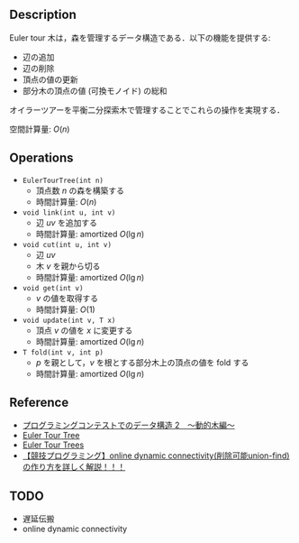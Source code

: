 ## Description

Euler tour 木は，森を管理するデータ構造である．以下の機能を提供する:
- 辺の追加
- 辺の削除
- 頂点の値の更新
- 部分木の頂点の値 (可換モノイド) の総和

オイラーツアーを平衡二分探索木で管理することでこれらの操作を実現する．

空間計算量: $O(n)$

## Operations

- `EulerTourTree(int n)`
    - 頂点数 $n$ の森を構築する
    - 時間計算量: $O(n)$
- `void link(int u, int v)`
    - 辺 $uv$ を追加する
    - 時間計算量: $\mathrm{amortized}\ O(\lg n)$
- `void cut(int u, int v)`
    - 辺 $uv$
    - 木 $v$ を親から切る
    - 時間計算量: $\mathrm{amortized}\ O(\lg n)$
- `void get(int v)`
    - $v$ の値を取得する
    - 時間計算量: $O(1)$
- `void update(int v, T x)`
    - 頂点 $v$ の値を $x$ に変更する
    - 時間計算量: $\mathrm{amortized}\ O(\lg n)$
- `T fold(int v, int p)`
    - $p$ を親として，$v$ を根とする部分木上の頂点の値を fold する
    - 時間計算量: $\mathrm{amortized}\ O(\lg n)$

## Reference

- [プログラミングコンテストでのデータ構造 2　～動的木編～](https://www.slideshare.net/iwiwi/2-12188845)
- [Euler Tour Tree](https://kopricky.github.io/code/DataStructure_OnGraph/euler_tour_tree.html)
- [Euler Tour Trees](https://web.stanford.edu/class/archive/cs/cs166/cs166.1146/lectures/04/Small04.pdf)
- [【競技プログラミング】online dynamic connectivity(削除可能union-find)の作り方を詳しく解説！！！](https://qiita.com/hotman78/items/78cd3aa50b05a57738d4)

## TODO

- 遅延伝搬
- online dynamic connectivity